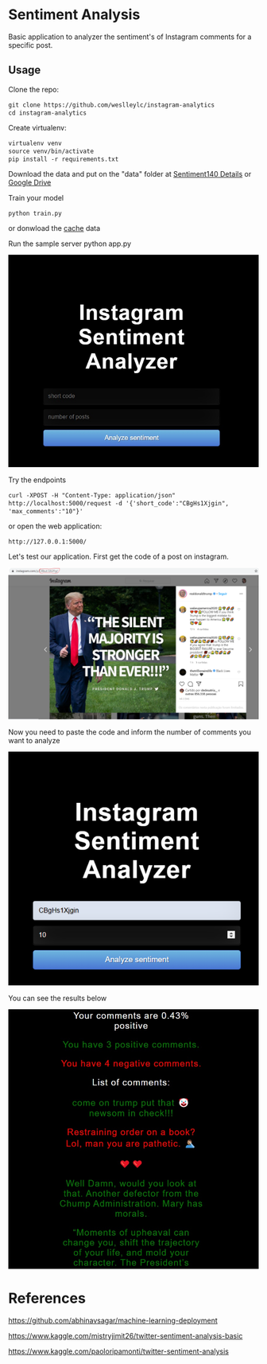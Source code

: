 # Sentiment Analysis

Basic application to analyzer the sentiment's of Instagram comments for a specific post.

Usage
-----

Clone the repo:

    git clone https://github.com/weslleylc/instagram-analytics
    cd instagram-analytics

Create virtualenv:

    virtualenv venv
    source venv/bin/activate
    pip install -r requirements.txt

Download the data and put on the "data" folder at [Sentiment140 Details](http://help.sentiment140.com/for-students) or [Google Drive](https://docs.google.com/file/d/0B04GJPshIjmPRnZManQwWEdTZjg/edit)

    
Train your model

    python train.py
    
or donwload the [cache](https://drive.google.com/file/d/1-uTtVVsNPcUAKWvEX5aiH4QhN9RgG1Zq/view?usp=sharing) data

Run the sample server 
    python app.py
    
![alt text](https://github.com/weslleylc/instagram-analytics/blob/master/static/instagram.jpg)

Try the endpoints

    curl -XPOST -H "Content-Type: application/json" http://localhost:5000/request -d '{'short_code':"CBgHs1Xjgin", 'max_comments':"10"}'

or open the web application:
  
    http://127.0.0.1:5000/

Let's test our application. First get the code of a post on instagram.

![alt text](https://github.com/weslleylc/instagram-analytics/blob/master/static/trump.png)
    

Now you need to paste the code and inform the number of comments you want to analyze

![alt text](https://github.com/weslleylc/instagram-analytics/blob/master/static/post.png)

You can see the results below

![alt text](https://github.com/weslleylc/instagram-analytics/blob/master/static/comments.jpg)


# References
[https://github.com/abhinavsagar/machine-learning-deployment
](https://github.com/abhinavsagar/machine-learning-deployment
)

[https://www.kaggle.com/mistryjimit26/twitter-sentiment-analysis-basic
](https://www.kaggle.com/mistryjimit26/twitter-sentiment-analysis-basic
)

[https://www.kaggle.com/paoloripamonti/twitter-sentiment-analysis
](https://www.kaggle.com/paoloripamonti/twitter-sentiment-analysis
)

